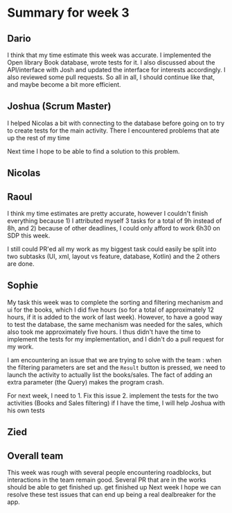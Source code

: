 # Summary for week 3

## Dario
I think that my time estimate this week was accurate. I implemented the Open library Book database, wrote tests for it. I also discussed about the API/interface with Josh and updated the interface for interests accordingly. I also reviewed some pull requests. So all in all, I should continue like that, and maybe become a bit more efficient.

##

## Joshua (Scrum Master)

I helped Nicolas a bit with connecting to the database before going on to try to create tests for the main activity. There I encountered problems that ate up the rest of my time

Next time I hope to be able to find a solution to this problem.


##

## Nicolas

##

## Raoul
I think my time estimates are pretty accurate, however I couldn't finish everything because 1) I attributed myself 3 tasks for a total of 9h instead of 8h, and 2) because of other deadlines, I could only afford to work 6h30 on SDP this week.

I still could PR'ed all my work as my biggest task could easily be split into two subtasks (UI, xml, layout vs feature, database, Kotlin) and the 2 others are done.

##

## Sophie
My task this week was to complete the sorting and filtering mechanism and ui for the books, which I did five hours (so for a total of approximately 12 hours, if it is added to the work of last week). However, to have a good way to test the database, the same mechanism was needed for the sales, which also took me approximately five hours. I thus didn't have the time to implement the tests for my implementation, and I didn't do a pull request for my work.

I am encountering an issue that we are trying to solve with the team : when the filtering parameters are set and the `Result` button is pressed, we need to launch the activity to actually list the books/sales. The fact of adding an extra parameter (the Query) makes the program crash.

For next week, I need to 1. Fix this issue 2. implement the tests for the two activities (Books and Sales filtering) if I have the time, I will help Joshua with his own tests

##

## Zied

##

## Overall team

This week was rough with several people encountering roadblocks, but interactions in the team remain good. Several PR that are in the works should be able to get finished up. get finished up
Next week I hope we can resolve these test issues that can end up being a real dealbreaker for the app.

